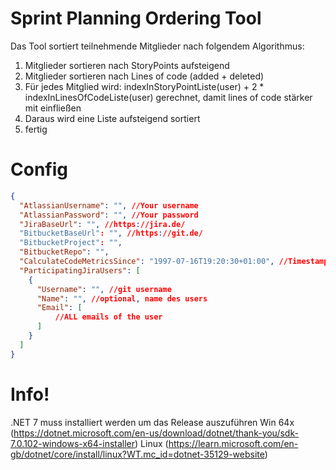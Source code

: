 # Sprint Planning Ordering Tool

Das Tool sortiert teilnehmende Mitglieder nach folgendem Algorithmus:

1. Mitglieder sortieren nach StoryPoints aufsteigend
2. Mitglieder sortieren nach Lines of code (added + deleted) 
3. Für jedes Mitglied wird: indexInStoryPointListe(user) + 2 * indexInLinesOfCodeListe(user) gerechnet, damit lines of code stärker mit einfließen
4. Daraus wird eine Liste aufsteigend sortiert
5. fertig

# Config
```json
{
  "AtlassianUsername": "", //Your username
  "AtlassianPassword": "", //Your password
  "JiraBaseUrl": "", //https://jira.de/
  "BitbucketBaseUrl": "", //https://git.de/
  "BitbucketProject": "",
  "BitbucketRepo": "",  
  "CalculateCodeMetricsSince": "1997-07-16T19:20:30+01:00", //Timestamp since when the added and deleted code should be measured
  "ParticipatingJiraUsers": [
    {
      "Username": "", //git username
      "Name": "", //optional, name des users
      "Email": [
          //ALL emails of the user
      ]
    }
  ]
}

```

# Info!
.NET 7 muss installiert werden um das Release auszuführen
Win 64x (https://dotnet.microsoft.com/en-us/download/dotnet/thank-you/sdk-7.0.102-windows-x64-installer)
Linux (https://learn.microsoft.com/en-gb/dotnet/core/install/linux?WT.mc_id=dotnet-35129-website)
